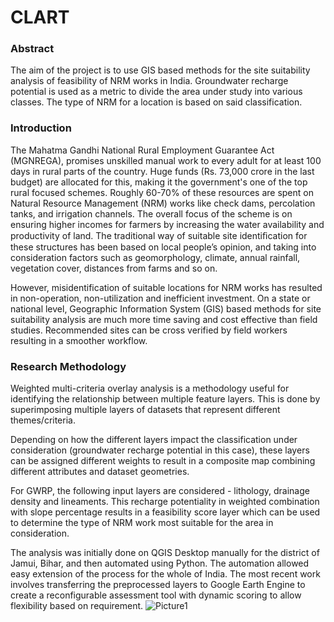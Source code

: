 # CLART
### Abstract
The aim of the project is to use GIS based methods for the site suitability analysis of feasibility of NRM works in India. Groundwater recharge potential is used as a metric to divide the area under study into various classes. The type of NRM for a location is based on said classification.
### Introduction
The Mahatma Gandhi National Rural Employment Guarantee Act (MGNREGA), promises unskilled manual work to every adult for at least 100 days in rural parts of the country. Huge funds (Rs. 73,000 crore in the last budget) are allocated for this, making it the government's one of the top rural focused schemes. Roughly 60-70% of these resources are spent on Natural Resource Management (NRM) works like check dams, percolation tanks, and irrigation channels. The overall focus of the scheme is on ensuring higher incomes for farmers by increasing the water availability and productivity of land. The traditional way of suitable site identiﬁcation for these structures has been based on local people’s opinion, and taking into consideration factors such as geomorphology, climate, annual rainfall, vegetation cover, distances from farms and so on.

However, misidentification of suitable locations for NRM works has resulted in non-operation, non-utilization and inefficient investment. On a state or national level, Geographic Information System (GIS) based methods for site suitability analysis are much more time saving and cost effective than field studies. Recommended sites can be cross verified by field workers resulting in a smoother workflow.
### Research Methodology
Weighted multi-criteria overlay analysis is a methodology useful for identifying the relationship between multiple feature layers. This is done by superimposing multiple layers of datasets that represent different themes/criteria. 

Depending on how the different layers impact the classification under consideration (groundwater recharge potential in this case), these layers can be assigned different weights to result in a composite map combining different attributes and dataset geometries. 

For GWRP, the following input layers are considered - lithology, drainage density and lineaments. This recharge potentiality in weighted combination with slope percentage results in a feasibility score layer which can be used to determine the type of NRM work most suitable for the area in consideration.

The analysis was initially done on QGIS Desktop manually for the district of Jamui, Bihar, and then automated using Python. The automation allowed easy extension of the process for the whole of India. The most recent work involves transferring the preprocessed layers to Google Earth Engine to create a reconfigurable assessment tool with dynamic scoring to allow flexibility based on requirement.
![Picture1](https://github.com/pdrk2303/CLART/assets/116311921/3c7da460-d8af-47b3-804b-8c9ce064e9f0)
